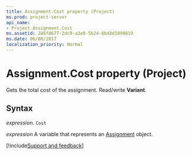 ```yaml
---
title: Assignment.Cost property (Project)
ms.prod: project-server
api_name:
- Project.Assignment.Cost
ms.assetid: 286f8677-2dc9-a3e0-5b24-8b48d1099819
ms.date: 06/08/2017
localization_priority: Normal
---
```



# Assignment.Cost property (Project)

Gets the total cost of the assignment. Read/write  **Variant**.


## Syntax

_expression_. `Cost`

_expression_ A variable that represents an [Assignment](./Project.Assignment.md) object.

[!include[Support and feedback](~/includes/feedback-boilerplate.md)]